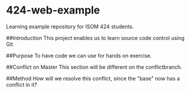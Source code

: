 # 424-web-example
Learning example repository for ISOM 424 students.

##Introduction
This project enables us to learn source code control using Git

##Purpose
To have code we can use for hands on exercise.

##Conflict on Master
This section will be different on the conflictbranch.

##Method
How will we resolve this conflict, since the "base" now has a
conflict in it?
